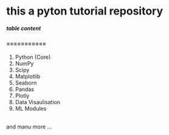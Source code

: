 # this a pyton tutorial repository
##### table content
#### ===========
1. Python (Core)
2. NumPy
3. Scipy
4. Matplotlib
5. Seaborn
6. Pandas
7. Plotly
8. Data Visaulisation
7. ML Modules

<br/> and manu more ...
 